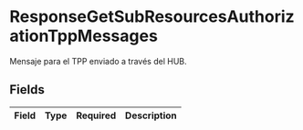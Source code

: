 # ResponseGetSubResourcesAuthorizationTppMessages

Mensaje para el TPP enviado a través del HUB.


## Fields

| Field       | Type        | Required    | Description |
| ----------- | ----------- | ----------- | ----------- |